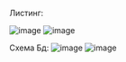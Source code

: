 Листинг:

![image](https://github.com/Recwayer/SpringDataServicePractice/assets/95271934/887eca01-857d-4c6d-8bca-7fa459ed7ad4)
![image](https://github.com/Recwayer/SpringDataServicePractice/assets/95271934/8102a6b3-ef62-4e85-9372-e3b5f701db2e)

Схема Бд:
![image](https://github.com/Recwayer/SpringDataServicePractice/assets/95271934/3aa83213-1250-4b08-8b64-dcd0c14d20e0)
![image](https://github.com/Recwayer/SpringDataServicePractice/assets/95271934/a3f09e7f-53fd-42a0-b532-dd38f0f6c2b2)


